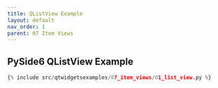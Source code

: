 ```yaml
---
title: QListView Example
layout: default
nav_order: 1
parent: 07 Item Views
---
```


## PySide6 QListView Example

```python
{% include src/qtwidgetsexamples/07_item_views/01_list_view.py %}
```